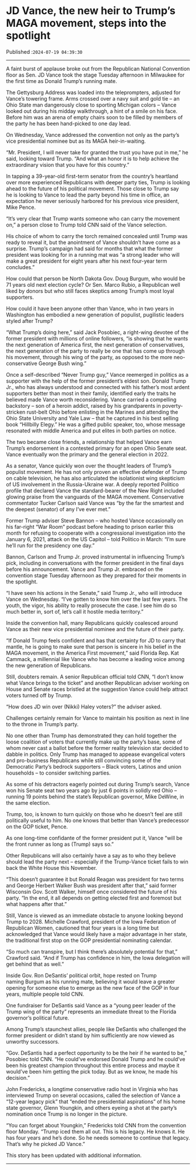 # JD Vance, the new heir to Trump’s MAGA movement, steps into the spotlight

Published :`2024-07-19 04:39:30`

---

A faint burst of applause broke out from the Republican National Convention floor as Sen. JD Vance took the stage Tuesday afternoon in Milwaukee for the first time as Donald Trump’s running mate.

The Gettysburg Address was loaded into the teleprompters, adjusted for Vance’s towering frame. Arms crossed over a navy suit and gold tie – an Ohio State man dangerously close to sporting Michigan colors – Vance looked out during his midday walkthrough, a hint of a smile on his face. Before him was an arena of empty chairs soon to be filled by members of the party he has been hand-picked to one day lead.

On Wednesday, Vance addressed the convention not only as the party’s vice presidential nominee but as its MAGA heir-in-waiting.

“Mr. President, I will never take for granted the trust you have put in me,” he said, looking toward Trump. “And what an honor it is to help achieve the extraordinary vision that you have for this country.”

In tapping a 39-year-old first-term senator from the country’s heartland over more experienced Republicans with deeper party ties, Trump is looking ahead to the future of his political movement. Those close to Trump say he is looking to Vance to lead the party beyond his time in office, an expectation he never seriously harbored for his previous vice president, Mike Pence.

“It’s very clear that Trump wants someone who can carry the movement on,” a person close to Trump told CNN said of the Vance selection.

His choice of whom to carry the torch remained concealed until Trump was ready to reveal it, but the anointment of Vance shouldn’t have come as a surprise. Trump’s campaign had said for months that what the former president was looking for in a running mat was “a strong leader who will make a great president for eight years after his next four-year term concludes.”

How could that person be North Dakota Gov. Doug Burgum, who would be 71 years old next election cycle? Or Sen. Marco Rubio, a Republican well liked by donors but who still faces skeptics among Trump’s most loyal supporters.

How could it have been anyone other than Vance, who in two years in Washington has embodied a new generation of populist, pugilistic leaders styled after Trump?

“What Trump’s doing here,” said Jack Posobiec, a right-wing devotee of the former president with millions of online followers, “is showing that he wants the next generation of America first, the next generation of conservatives, the next generation of the party to really be one that has come up through his movement, through his wing of the party, as opposed to the more neo-conservative George Bush wing.”

Once a self-described “Never Trump guy,” Vance reemerged in politics as a supporter with the help of the former president’s eldest son. Donald Trump Jr., who has always understood and connected with his father’s most ardent supporters better than most in their family, identified early the traits he believed made Vance worth reconsidering. Vance carried a compelling backstory – son of a heroin addict, raised by his grandparents in poverty-stricken rust-belt Ohio before enlisting in the Marines and attending the Ohio State University and Yale Law – that he captured in his best selling book “Hillbilly Elegy.” He was a gifted public speaker, too, whose message resonated with middle America and put elites in both parties on notice.

The two became close friends, a relationship that helped Vance earn Trump’s endorsement in a contested primary for an open Ohio Senate seat. Vance eventually won the primary and the general election in 2022.

As a senator, Vance quickly won over the thought leaders of Trump’s populist movement. He has not only proven an effective defender of Trump on cable television, he has also articulated the isolationist wing skepticism of US involvement in the Russia-Ukraine war. A deeply reported Politico profile that declared Vance the standard-bearer of the New Right included glowing praise from the vanguards of the MAGA movement. Conservative commentator Tucker Carlson said Vance was “by the far the smartest and the deepest (senator) of any I’ve ever met.”

Former Trump adviser Steve Bannon – who hosted Vance occasionally on his far-right “War Room” podcast before heading to prison earlier this month for refusing to cooperate with a congressional investigation into the January 6, 2021, attack on the US Capitol – told Politico in March: “I’m sure he’ll run for the presidency one day.”

Bannon, Carlson and Trump Jr. proved instrumental in influencing Trump’s pick, including in conversations with the former president in the final days before his announcement. Vance and Trump Jr. embraced on the convention stage Tuesday afternoon as they prepared for their moments in the spotlight.

“I have seen his actions in the Senate,” said Trump Jr., who will introduce Vance on Wednesday. “I’ve gotten to know him over the last few years. The youth, the vigor, his ability to really prosecute the case. I see him do so much better in, sort of, let’s call it hostile media territory.”

Inside the convention hall, many Republicans quickly coalesced around Vance as their new vice presidential nominee and the future of their party.

“If Donald Trump feels confident and has that certainty for JD to carry that mantle, he is going to make sure that person is sincere in his belief in the MAGA movement, in the America First movement,” said Florida Rep. Kat Cammack, a millennial like Vance who has become a leading voice among the new generation of Republicans.

Still, doubters remain. A senior Republican official told CNN, “I don’t know what Vance brings to the ticket” and another Republican adviser working on House and Senate races bristled at the suggestion Vance could help attract voters turned off by Trump.

“How does JD win over (Nikki) Haley voters?” the adviser asked.

Challenges certainly remain for Vance to maintain his position as next in line to the throne in Trump’s party.

No one other than Trump has demonstrated they can hold together the loose coalition of voters that currently make up the party’s base, some of whom never cast a ballot before the former reality television star decided to dabble in politics. Only Trump has managed to appease evangelical voters and pro-business Republicans while still convincing some of the Democratic Party’s bedrock supporters – Black voters, Latinos and union households – to consider switching parties.

As some of his detractors eagerly pointed out during Trump’s search, Vance won his Senate seat two years ago by just 6 points in solidly red Ohio – running 19 points behind the state’s Republican governor, Mike DeWine, in the same election.

Trump, too, is known to turn quickly on those who he doesn’t feel are still politically useful to him. No one knows that better than Vance’s predecessor on the GOP ticket, Pence.

As one long-time confidante of the former president put it, Vance “will be the front runner as long as (Trump) says so.”

Other Republicans will also certainly have a say as to who they believe should lead the party next – especially if the Trump-Vance ticket fails to win back the White House this November.

“This doesn’t guarantee it but Ronald Reagan was president for two terms and George Herbert Walker Bush was president after that,” said former Wisconsin Gov. Scott Walker, himself once considered the future of his party. “In the end, it all depends on getting elected first and foremost but what happens after that.”

Still, Vance is viewed as an immediate obstacle to anyone looking beyond Trump to 2028. Michelle Crawford, president of the Iowa Federation of Republican Women, cautioned that four years is a long time but acknowledged that Vance would likely have a major advantage in her state, the traditional first stop on the GOP presidential nominating calendar.

“So much can transpire, but I think there’s absolutely potential for that,” Crawford said. “And if Trump has confidence in him, the Iowa delegation will get behind that as well.”

Inside Gov. Ron DeSantis’ political orbit, hope rested on Trump naming Burgum as his running mate, believing it would leave a greater opening for someone else to emerge as the new face of the GOP in four years, multiple people told CNN.

One fundraiser for DeSantis said Vance as a “young peer leader of the Trump wing of the party” represents an immediate threat to the Florida governor’s political future.

Among Trump’s staunchest allies, people like DeSantis who challenged the former president or didn’t stand by him sufficiently are now viewed as unworthy successors.

“Gov. DeSantis had a perfect opportunity to be the heir if he wanted to be,” Posobiec told CNN. “He could’ve endorsed Donald Trump and he could’ve been his greatest champion throughout this entire process and maybe it would’ve been him getting the pick today. But as we know, he made his decision.”

John Fredericks, a longtime conservative radio host in Virginia who has interviewed Trump on several occasions, called the selection of Vance a “12-year legacy pick” that “ended the presidential aspirations” of his home state governor, Glenn Youngkin, and others eyeing a shot at the party’s nomination once Trump is no longer in the picture.

“You can forget about Youngkin,” Fredericks told CNN from the convention floor Monday. “Trump iced them all out. This is his legacy. He knows it. He has four years and he’s done. So he needs someone to continue that legacy. That’s why he picked JD Vance.”

This story has been updated with additional information.

---

